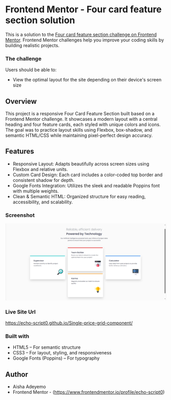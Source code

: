 # Frontend Mentor - Four card feature section solution
This is a solution to the [Four card feature section challenge on Frontend Mentor](https://www.frontendmentor.io/challenges/four-card-feature-section-weK1eFYK). Frontend Mentor challenges help you improve your coding skills by building realistic projects. 

### The challenge

Users should be able to:

- View the optimal layout for the site depending on their device's screen size


## Overview
This project is a responsive Four Card Feature Section built based on a Frontend Mentor challenge. It showcases a modern layout with a central heading and four feature cards, each styled with unique colors and icons. The goal was to practice layout skills using Flexbox, box-shadow, and semantic HTML/CSS while maintaining pixel-perfect design accuracy.


## Features 
- Responsive Layout: Adapts beautifully across screen sizes using Flexbox and relative units.
- Custom Card Design: Each card includes a color-coded top border and consistent shadow for depth.
- Google Fonts Integration: Utilizes the sleek and readable Poppins font with multiple weights.
- Clean & Semantic HTML: Organized structure for easy reading, accessibility, and scalability.

### Screenshot

![Preview](image.png)

### Live Site Url
https://echo-script0.github.io/Single-price-grid-component/

### Built with
- HTML5 – For semantic structure
- CSS3 – For layout, styling, and responsiveness
- Google Fonts (Poppins) – For typography

## Author
- Aisha Adeyemo
- Frontend Mentor - (https://www.frontendmentor.io/profile/echo-script0)